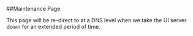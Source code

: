 ##Maintenance Page

This page will be re-direct to at a DNS level when we take the UI server down for an extended period of time.
